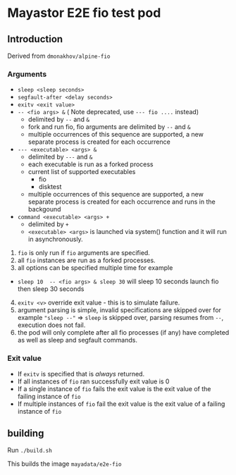 # Mayastor E2E fio test pod
## Introduction
Derived from `dmonakhov/alpine-fio`


### Arguments
 * `sleep <sleep seconds>`
 * `segfault-after <delay seconds>`
 * `exitv <exit value>`
 * `-- <fio args> &` ( Note deprecated, use `--- fio ....` instead)
   * delimited by `--` and `&`
   * fork and run fio, fio arguments are delimited by `--` and `&`
   * multiple occurrences of this sequence are supported, a new separate process is created for each occurrence 
 * `--- <executable> <args> &`
   * delimited by `---` and `&`
   * each executable is run as a forked process
   * current list of supported executables
     * fio
     * disktest
   * multiple occurrences of this sequence are supported, a new separate process is created for each occurrence and runs in the backgound
 * `command <executable> <args> +`
   * delimited by `+`
   * `<executable> <args>` is launched via system() function and it will run in asynchronously.
 1. `fio` is only run if `fio` arguments are specified.
 2. all `fio` instances are run as a forked processes.
 3. all options can be specified multiple time for example
  *  `sleep 10  -- <fio args> & sleep 30` will sleep 10 seconds launch fio then sleep 30 seconds
 4. `exitv <v>` override exit value - this is to simulate failure.
 5. argument parsing is simple, invalid specifications are skipped over for example `"sleep --"` => `sleep` is skipped over, parsing resumes from `--`, execution does not fail.
 6. the pod will only complete after all fio processes (if any) have completed as well as sleep and segfault commands.


### Exit value
* If `exitv` is specified that is *always* returned.
* If all instances of `fio` ran successfully exit value is 0
* If a single instance of `fio` fails the exit value is the exit value of the failing instance of `fio`
* If multiple instances of `fio` fail the exit value is the exit value of a failing instance of `fio`

## building
Run `./build.sh`

This builds the image `mayadata/e2e-fio`
